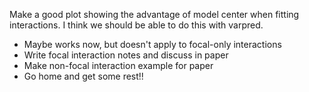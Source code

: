 Make a good plot showing the advantage of model center when fitting interactions. I think we should be able to do this with varpred.
* Maybe works now, but doesn't apply to focal-only interactions
* Write focal interaction notes and discuss in paper
* Make non-focal interaction example for paper
* Go home and get some rest!! 
